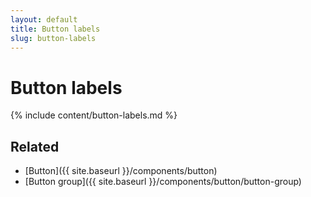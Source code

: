 ```yaml
---
layout: default
title: Button labels
slug: button-labels
---
```


# Button labels

{% include content/button-labels.md %}

## Related

* [Button]({{ site.baseurl }}/components/button)
* [Button group]({{ site.baseurl }}/components/button/button-group)


